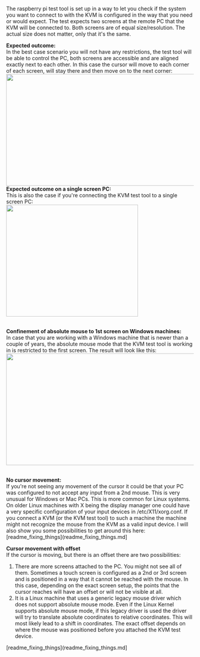 The raspberry pi test tool is set up in a way to let you check if the system you want to connect to with the KVM is configured in the way that you need or would expect.
The test expects two screens at the remote PC that the KVM will be connected to.
Both screens are of equal size/resolution. The actual size does not matter, only that it's the same.

<b>Expected outcome:</b><br>
In the best case scenario you will not have any restrictions, the test tool will be able to control the PC, both screens are accessible and are aligned exactly next to each other.
In this case the cursor will move to each corner of each screen, will stay there and then move on to the next corner:<br>
<img src="https://github.com/andreasstamm2/raritan_kvm_dualscreen/assets/162843177/f35d6aa2-5255-4654-8997-66e4e4698ada" width="683" height="300">
<br>
<b>Expected outcome on a single screen PC:</b><br>
This is also the case if you're connecting the KVM test tool to a single screen PC:<br>
<img src="https://github.com/andreasstamm2/raritan_kvm_dualscreen/assets/162843177/52384269-2fd0-42fd-87e1-fb7b736847ac" width="354" height="300">

<br>
<b>Confinement of absolute mouse to 1st screen on Windows machines:</b><br>
In case that you are working with a Windows machine that is newer than a couple of years, the absolute mouse mode that the KVM test tool is working in is restricted to the first screen.
The result will look like this:
<img src="https://github.com/andreasstamm2/raritan_kvm_dualscreen/assets/162843177/f7411e55-6cb1-4e5e-a201-4b2b6fc1577c" width="666" height="300">
<br>
<br>

<b>No cursor movement:</b><br>
If you're not seeing any movement of the cursor it could be that your PC was configured to not accept any input from a 2nd mouse. 
This is very unusual for Windows or Mac PCs. This is more common for Linux systems.
On older Linux machines with X being the display manager one could have a very specific configuration of your input devices in /etc/X11/xorg.conf.
If you connect a KVM (or the KVM test tool) to such a machine the machine might not recognize the mouse from the KVM as a valid input device.
I will also show you some possibilities to get around this here: [readme_fixing_things](readme_fixing_things.md]

<b>Cursor movement with offset</b><br>
If the cursor is moving, but there is an offset there are two possibilities:
1. There are more screens attached to the PC. You might not see all of them. Sometimes a touch screen is configured as a 2nd or 3rd screen and is positioned in a way that it cannot be reached with the mouse. In this case, depending on the exact screen setup, the points that the cursor reaches will have an offset or will not be visible at all.
2. It is a Linux machine that uses a generic legacy mouse driver which does not support absolute mouse mode. Even if the Linux Kernel supports absolute mouse mode, if this legacy driver is used the driver will try to translate absolute coordinates to relative coordinates. This will most likely lead to a shift in coordinates. The exact offset depends on where the mouse was positioned before you attached the KVM test device.

[readme_fixing_things](readme_fixing_things.md]
